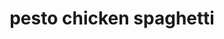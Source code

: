 ---
id: 593044f944e3ce00113dfb70
servings: 8
notes:
directions: 'make pesto:  in a dry skillet toast pine nuts over low heat until golden; about 3 minutes.
in a blender; combine basil and 1/4 cup olive oil.
blend until combined; then add most of the toasted pine nuts (reserving some for garnish); half the garlic; parmesan; and salt.
in a large pot of salted boiling water; cook spaghetti according to package directions until al dente.
drain; reserving 1/4 cup pasta water; and return to pot.
to skillet add remaining 2 teaspoons olive oil.
add remaining garlic and cook until fragrant; 1 minute; then add chicken.
season with salt and pepper.
cook; stirring occasionally; 10 minutes.
add pesto to skillet and stir until chicken is coated; then add tomatoes and heavy cream.
add spaghetti and toss until completely coated and creamy.
stir in reserved pasta water.serve pasta garnished with parm and remaining toasted pine nuts.'
ingredients: '1/3 c. pine nuts
3 c. fresh basil leaves
1/4 c. extra-virgin olive oil plus 2 tsp.
2 cloves garlic; chopped
1/4 c. grated parmesan; plus more for serving
1/4 tsp. kosher salt
1 lb. spaghetti
2/3 lb. boneless skinless chicken breasts
2 c. halved cherry tomatoes
1/4 c. heavy cream'
rating: 3
ease: intermediate
category: main course
href: 'https://www.delish.com/cooking/recipe-ideas/recipes/a48379/creamy-pesto-spaghetti-recipe/'
totalTime:
cookTime:
prepTime:
title: pesto chicken spaghetti

path: /pesto-chicken-spaghetti
---